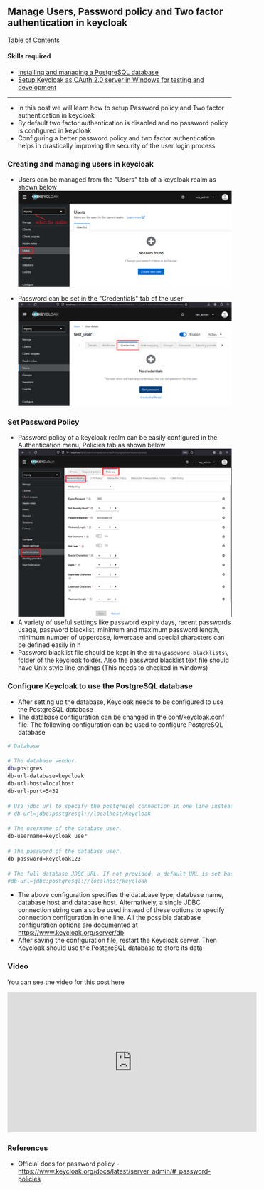 ## Manage Users, Password policy and Two factor authentication in keycloak

[Table of Contents](https://nagasudhir.blogspot.com/2020/04/taming-python-table-of-contents.html)
<br>

#### Skills required
- [Installing and managing a PostgreSQL database](https://nagasudhir.blogspot.com/2021/12/installing-and-managing-postgresql.html)
- [Setup Keycloak as OAuth 2.0 server in Windows for testing and development](https://nagasudhir.blogspot.com/2023/04/setup-keycloak-as-oauth-20-server-in.html)

<hr>

- In this post we will learn how to setup Password policy and Two factor authentication in keycloak
-   By default two factor authentication is disabled and no password policy is configured in keycloak
-   Configuring a better password policy and two factor authentication helps in drastically improving the security of the user login process 

### Creating and managing users in keycloak
* Users can be managed from the "Users" tab of a keycloak realm as shown below
![users_tab_in_keycloak](https://github.com/nagasudhirpulla/taming_python/blob/master/blog/skills/assets/img/users_tab_in_keycloak.png?raw=true)
- Password can be set in the "Credentials" tab of the user
![users_password_keycloak.png](https://github.com/nagasudhirpulla/taming_python/blob/master/blog/skills/assets/img/users_password_keycloak.png?raw=true)
### Set Password Policy
- Password policy of a keycloak realm can be easily configured in the Authentication menu, Policies tab as shown below 
![password_policy_keycloak_setting.png](https://github.com/nagasudhirpulla/taming_python/blob/master/blog/skills/assets/img/password_policy_keycloak_setting.png?raw=true)
- A variety of useful settings like password expiry days, recent passwords usage, password blacklist, minimum and maximum password length, minimum number of uppercase, lowercase and special characters can be defined easily in h
- Password blacklist file should be kept in the `data\password-blacklists\` folder of the keycloak folder. Also the password blacklist text file should have Unix style line endings (This needs to checked in windows)

### Configure Keycloak to use the PostgreSQL database
-   After setting up the database, Keycloak needs to be configured to use the PostgreSQL database
-   The database configuration can be changed in the conf/keycloak.conf file. The following configuration can be used to configure PostgreSQL database

```bash
# Database

# The database vendor.
db=postgres
db-url-database=keycloak
db-url-host=localhost
db-url-port=5432

# Use jdbc url to specify the postgresql connection in one line instead of the above options
# db-url=jdbc:postgresql://localhost/keycloak

# The username of the database user.
db-username=keycloak_user

# The password of the database user.
db-password=keycloak123

# The full database JDBC URL. If not provided, a default URL is set based on the selected database vendor.
#db-url=jdbc:postgresql://localhost/keycloak

```

-   The above configuration specifies the database type, database name, database host and database host. Alternatively, a single JDBC connection string can also be used instead of these options to specify connection configuration in one line. All the possible database configuration options are documented at https://www.keycloak.org/server/db
-   After saving the configuration file, restart the Keycloak server. Then Keycloak should use the PostgreSQL database to store its data

### Video
You can see the video for this post [here](https://youtu.be/7404ir5oq4Q)

<iframe width="560" height="315" src="https://www.youtube.com/embed/7404ir5oq4Q" title="YouTube video player" frameborder="0" allow="accelerometer; autoplay; clipboard-write; encrypted-media; gyroscope; picture-in-picture; web-share" allowfullscreen></iframe>

### References
-   Official docs for password policy - https://www.keycloak.org/docs/latest/server_admin/#_password-policies

<!--stackedit_data:
eyJoaXN0b3J5IjpbMTU2Mjg4MzU5OCw0MTMzMzk2NywtNjY0Nz
kxMDI2LDExMTk4Nzg2MDAsLTIwNzg0ODU5NzMsMTEyMzIyNzU0
NV19
-->